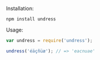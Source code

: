 Installation:

```
npm install undress
```

Usage:

```javascript
var undress = require('undress');

undress('éäçñüæ'); // => 'eacnuae'
```
